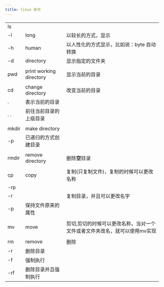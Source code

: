 ```yaml
---
title: linux 命令  
---
```


####   

|       |       | 	  |
| ---- | -----| --- |  
| ls |
| -l  | long| 以较长的方式，显示|  
| -h | human | 以人性化的方式显示，比如说：byte 自动转换 |
| -d | directory | 显示指定的文件夹 |  
| |
| pwd | print working directory |  显示当前的目录 |  
||
| cd | change directory | 改变当前的目录  |
| . | 表示当前的目录 |
|  . .  | 前往当前目录的上级目录 |  |  
|| 
| mkdir | make directory | | 
| -p | 已递归的方式创建目录 | 
|||
|rmdir | remove directory | 删除**空**目录 |  
||| 
|cp | copy | 复制(只复制文件)，复制的时候可以更改名称 |
| -rp | | 
| -r   |  | 复制目录，并且可以更改名字 | 
| -p  | 保持文件原来的属性 | 
|||
| mv | move | 剪切,剪切的时候可以更改名称，当对一个文件或者文件夹改名，就可以使用mv实现 | 
|||
|rm| remove | 删除|
| -r | 删除目录|
| -f | 强制执行 | 
| -rf | 删除目录并且强制执行 ||












